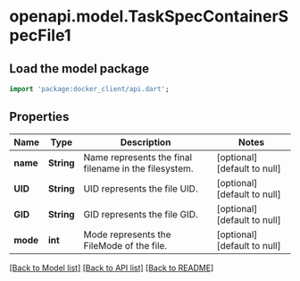 # openapi.model.TaskSpecContainerSpecFile1

## Load the model package
```dart
import 'package:docker_client/api.dart';
```

## Properties
Name | Type | Description | Notes
------------ | ------------- | ------------- | -------------
**name** | **String** | Name represents the final filename in the filesystem.  | [optional] [default to null]
**UID** | **String** | UID represents the file UID. | [optional] [default to null]
**GID** | **String** | GID represents the file GID. | [optional] [default to null]
**mode** | **int** | Mode represents the FileMode of the file. | [optional] [default to null]

[[Back to Model list]](../README.md#documentation-for-models) [[Back to API list]](../README.md#documentation-for-api-endpoints) [[Back to README]](../README.md)


